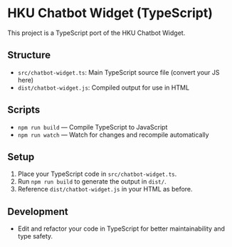 # HKU Chatbot Widget (TypeScript)

This project is a TypeScript port of the HKU Chatbot Widget.

## Structure

- `src/chatbot-widget.ts`: Main TypeScript source file (convert your JS here)
- `dist/chatbot-widget.js`: Compiled output for use in HTML

## Scripts

- `npm run build` — Compile TypeScript to JavaScript
- `npm run watch` — Watch for changes and recompile automatically

## Setup

1. Place your TypeScript code in `src/chatbot-widget.ts`.
2. Run `npm run build` to generate the output in `dist/`.
3. Reference `dist/chatbot-widget.js` in your HTML as before.

## Development

- Edit and refactor your code in TypeScript for better maintainability and type safety.
